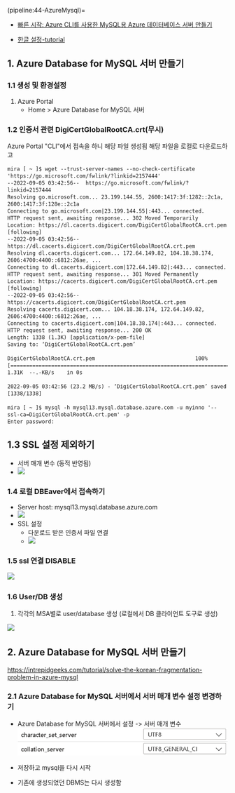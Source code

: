 (pipeline:44-AzureMysql)=
- [빠른 시작: Azure CLI를 사용한 MySQL용 Azure 데이터베이스 서버 만들기](https://docs.microsoft.com/ko-kr/azure/mysql/single-server/quickstart-create-mysql-server-database-using-azure-cli)

- [한글 설정-tutorial](https://intrepidgeeks.com/tutorial/solve-the-korean-fragmentation-problem-in-azure-mysql)


## 1. Azure Database for MySQL 서버 만들기

###  1.1 생성 및 환경설정

1. Azure Portal
   - Home > Azure Database for MySQL 서버


### 1.2 인증서 관련 DigiCertGlobalRootCA.crt(무시)
Azure Portal "CLI"에서 접속을 하니 해당 파일 생성됨
해당 파일을 로컬로 다운로드하고

```console
mira [ ~ ]$ wget --trust-server-names --no-check-certificate 'https://go.microsoft.com/fwlink/?linkid=2157444'
--2022-09-05 03:42:56--  https://go.microsoft.com/fwlink/?linkid=2157444
Resolving go.microsoft.com... 23.199.144.55, 2600:1417:3f:1282::2c1a, 2600:1417:3f:128e::2c1a
Connecting to go.microsoft.com|23.199.144.55|:443... connected.
HTTP request sent, awaiting response... 302 Moved Temporarily
Location: https://dl.cacerts.digicert.com/DigiCertGlobalRootCA.crt.pem [following]
--2022-09-05 03:42:56--  https://dl.cacerts.digicert.com/DigiCertGlobalRootCA.crt.pem
Resolving dl.cacerts.digicert.com... 172.64.149.82, 104.18.38.174, 2606:4700:4400::6812:26ae, ...
Connecting to dl.cacerts.digicert.com|172.64.149.82|:443... connected.
HTTP request sent, awaiting response... 301 Moved Permanently
Location: https://cacerts.digicert.com/DigiCertGlobalRootCA.crt.pem [following]
--2022-09-05 03:42:56--  https://cacerts.digicert.com/DigiCertGlobalRootCA.crt.pem
Resolving cacerts.digicert.com... 104.18.38.174, 172.64.149.82, 2606:4700:4400::6812:26ae, ...
Connecting to cacerts.digicert.com|104.18.38.174|:443... connected.
HTTP request sent, awaiting response... 200 OK
Length: 1338 (1.3K) [application/x-pem-file]
Saving to: ‘DigiCertGlobalRootCA.crt.pem’

DigiCertGlobalRootCA.crt.pem                                100%[========================================================================================================================================>]   1.31K  --.-KB/s    in 0s

2022-09-05 03:42:56 (23.2 MB/s) - ‘DigiCertGlobalRootCA.crt.pem’ saved [1338/1338]

mira [ ~ ]$ mysql -h mysql13.mysql.database.azure.com -u myinno '--ssl-ca=DigiCertGlobalRootCA.crt.pem' -p
Enter password:
```

## 1.3 SSL 설정 제외하기
- 서버 매개 변수 (동적 반영됨)
- ![](images/mysql-05.png)
### 1.4 로컬 DBEaver에서 접속하기
- Server host: mysql13.mysql.database.azure.com
- ![](images/mysql-01.png)
- SSL 설정
  - 다운로드 받은 인증서 파일 연결
  - ![](images/mysql-02.png)


### 1.5 ssl 연결 DISABLE
![](images/mysql-03.png)


### 1.6 User/DB 생성
1. 각각의 MSA별로 user/database 생성 (로컬에서 DB 클라이언트 도구로 생성)

![](images/mysql-04.png)

## 2. Azure Database for MySQL 서버 만들기
https://intrepidgeeks.com/tutorial/solve-the-korean-fragmentation-problem-in-azure-mysql
###  2.1 Azure Database for MySQL 서버에서 서버 매개 변수 설정 변경하기
- Azure Database for MySQL 서버에서 설정 -> 서버 매개 변수
  ![](images/mysal-21-01.png)

- 저장하고 mysql을 다시 시작
- 기존에 생성되었던 DBMS는 다시 생성함
